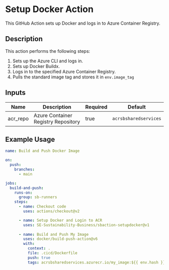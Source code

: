 # Setup Docker Action

This GitHub Action sets up Docker and logs in to Azure Container Registry.

## Description

This action performs the following steps:

1. Sets up the Azure CLI and logs in.
2. Sets up Docker Buildx.
3. Logs in to the specified Azure Container Registry.
4. Pulls the standard image tag and stores it in `env.image_tag`

## Inputs

| Name      | Description                             | Required | Default              |
|-----------|-----------------------------------------|----------|----------------------|
| acr_repo  | Azure Container Registry Repository     | true     | `acrsbsharedservices`|

## Example Usage

```yaml
name: Build and Push Docker Image

on:
  push:
    branches:
      - main

jobs:
  build-and-push:
    runs-on: 
      group: sb-runners
    steps:
      - name: Checkout code
        uses: actions/checkout@v2

      - name: Setup Docker and Login to ACR
        uses: SE-Sustainability-Business/sbaction-setupdocker@v1
      
      - name: Build and Push My Image
        uses: docker/build-push-action@v6
        with:
          context: .
          file: .cicd/Dockerfile
          push: true
          tags: acrsbsharedservices.azurecr.io/my_image:${{ env.hash }} 
```
